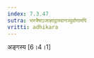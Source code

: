 ```yaml
---
index: 7.3.47
sutra: भस्त्रैषाऽजाज्ञाद्वास्वानञ्पूर्वाणामपि
vritti: adhikara
---
```


 अङ्गस्य [6।4।1] 
